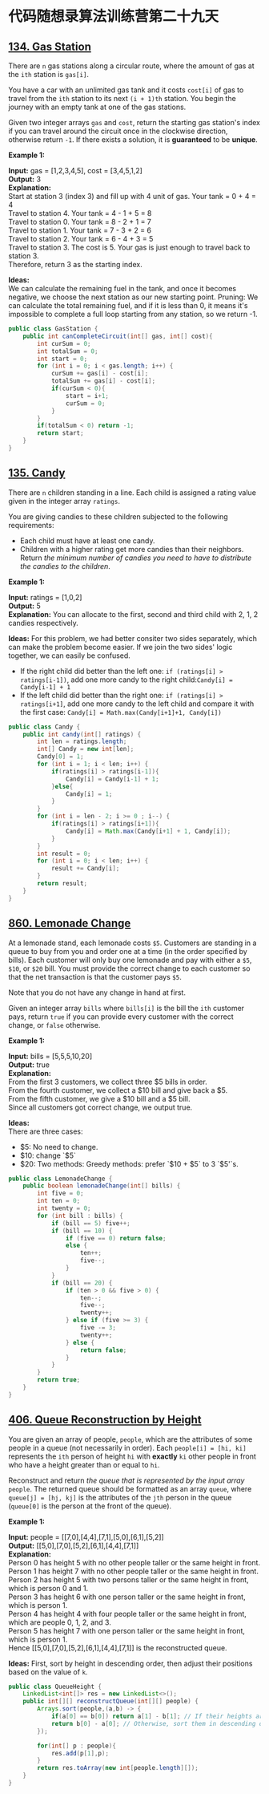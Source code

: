 # 代码随想录算法训练营第二十九天
## [134. Gas Station](https://leetcode.com/problems/gas-station/description/)

There are `n` gas stations along a circular route, where the amount of gas at the `ith` station is `gas[i]`.

You have a car with an unlimited gas tank and it costs `cost[i]` of gas to travel from the `ith` station to its next `(i + 1)th` station. You begin the journey with an empty tank at one of the gas stations.

Given two integer arrays `gas` and `cost`, return the starting gas station's index if you can travel around the circuit once in the clockwise direction, otherwise return `-1`. If there exists a solution, it is 
**guaranteed** to be **unique**.

**Example 1:**

**Input:** gas = [1,2,3,4,5], cost = [3,4,5,1,2] <br>
**Output:** 3<br>
**Explanation:** <br>
Start at station 3 (index 3) and fill up with 4 unit of gas. Your tank = 0 + 4 = 4 <br>
Travel to station 4. Your tank = 4 - 1 + 5 = 8<br>
Travel to station 0. Your tank = 8 - 2 + 1 = 7<br>
Travel to station 1. Your tank = 7 - 3 + 2 = 6<br>
Travel to station 2. Your tank = 6 - 4 + 3 = 5<br>
Travel to station 3. The cost is 5. Your gas is just enough to travel back to station 3.<br>
Therefore, return 3 as the starting index.

**Ideas:** <br>
We can calculate the remaining fuel in the tank, and once it becomes negative, we choose the next station as our new starting point. Pruning: We can calculate the total remaining fuel, and if it is less than 0, it 
means it's impossible to complete a full loop starting from any station, so we return -1.

```Java
public class GasStation {
    public int canCompleteCircuit(int[] gas, int[] cost){
        int curSum = 0;
        int totalSum = 0;
        int start = 0;
        for (int i = 0; i < gas.length; i++) {
            curSum += gas[i] - cost[i];
            totalSum += gas[i] - cost[i];
            if(curSum < 0){
                start = i+1;
                curSum = 0;
            }
        }
        if(totalSum < 0) return -1;
        return start;
    }
}
```

## [135. Candy](https://leetcode.com/problems/candy/description/)

There are `n` children standing in a line. Each child is assigned a rating value given in the integer array `ratings`.

You are giving candies to these children subjected to the following requirements:
* Each child must have at least one candy.
* Children with a higher rating get more candies than their neighbors.
Return *the minimum number of candies you need to have to distribute the candies to the children*.

**Example 1:**

**Input:** ratings = [1,0,2] <br>
**Output:** 5 <br>
**Explanation:** You can allocate to the first, second and third child with 2, 1, 2 candies respectively.

**Ideas:** For this problem, we had better consiter two sides separately, which can make the problem become easier. If we join the two sides' logic together, we can easily be confused.
* If the right child did better than the left one: `if (ratings[i] > ratings[i-1])`, add one more candy to the right child:`Candy[i] = Candy[i-1] + 1`
* If the left child did better than the right one: `if (ratings[i] > ratings[i+1]`, add one more candy to the left child and compare it with the first case: `Candy[i] = Math.max(Candy[i+1]+1, Candy[i])`

```Java
public class Candy {
    public int candy(int[] ratings) {
        int len = ratings.length;
        int[] Candy = new int[len];
        Candy[0] = 1;
        for (int i = 1; i < len; i++) {
            if(ratings[i] > ratings[i-1]){
                Candy[i] = Candy[i-1] + 1;
            }else{
                Candy[i] = 1;
            }
        }
        for (int i = len - 2; i >= 0 ; i--) {
            if(ratings[i] > ratings[i+1]){
                Candy[i] = Math.max(Candy[i+1] + 1, Candy[i]);
            }
        }
        int result = 0;
        for (int i = 0; i < len; i++) {
            result += Candy[i];
        }
        return result;
    }
}
```

## [860. Lemonade Change](https://leetcode.com/problems/lemonade-change/description/)

At a lemonade stand, each lemonade costs `$5`. Customers are standing in a queue to buy from you and order one at a time (in the order specified by bills). Each customer will only buy one lemonade and pay with either a `$5`, `$10`, or `$20` bill. You must provide the correct change to each customer so that the net transaction is that the customer pays `$5`.

Note that you do not have any change in hand at first.

Given an integer array `bills` where `bills[i]` is the bill the `ith` customer pays, return `true` if you can provide every customer with the correct change, or `false` otherwise.

**Example 1:**

**Input:** bills = [5,5,5,10,20] <br>
**Output:** true <br>
**Explanation:** <br> 
From the first 3 customers, we collect three $5 bills in order. <br>
From the fourth customer, we collect a $10 bill and give back a $5.<br>
From the fifth customer, we give a $10 bill and a $5 bill.<br>
Since all customers got correct change, we output true.<br>

**Ideas:** <br>
There are three cases:
* $5: No need to change.
* $10: change `$5`
* $20: Two methods: Greedy methods: prefer `$10 + $5` to 3 `$5'`s.

```Java
public class LemonadeChange {
    public boolean lemonadeChange(int[] bills) {
        int five = 0;
        int ten = 0;
        int twenty = 0;
        for (int bill : bills) {
            if (bill == 5) five++;
            if (bill == 10) {
                if (five == 0) return false;
                else {
                    ten++;
                    five--;
                }
            }
            if (bill == 20) {
                if (ten > 0 && five > 0) {
                    ten--;
                    five--;
                    twenty++;
                } else if (five >= 3) {
                    five -= 3;
                    twenty++;
                } else {
                    return false;
                }
            }
        }
        return true;
    }
}
```

## [406. Queue Reconstruction by Height](https://leetcode.com/problems/queue-reconstruction-by-height/description/)

You are given an array of people, `people`, which are the attributes of some people in a queue (not necessarily in order). Each `people[i] = [hi, ki]` represents the `ith` person of height `hi` with **exactly** `ki` 
other people in front who have a height greater than or equal to `hi`.

Reconstruct and return *the queue that is represented by the input array* `people`. The returned queue should be formatted as an array `queue`, where `queue[j] = [hj, kj]` is the attributes of the `jth` person in the 
queue (`queue[0]` is the person at the front of the queue).

**Example 1:**

**Input:** people = [[7,0],[4,4],[7,1],[5,0],[6,1],[5,2]] <br>
**Output:** [[5,0],[7,0],[5,2],[6,1],[4,4],[7,1]] <br>
**Explanation:** <br>
Person 0 has height 5 with no other people taller or the same height in front.<br>
Person 1 has height 7 with no other people taller or the same height in front.<br>
Person 2 has height 5 with two persons taller or the same height in front, which is person 0 and 1.<br>
Person 3 has height 6 with one person taller or the same height in front, which is person 1.<br>
Person 4 has height 4 with four people taller or the same height in front, which are people 0, 1, 2, and 3.<br>
Person 5 has height 7 with one person taller or the same height in front, which is person 1.<br>
Hence [[5,0],[7,0],[5,2],[6,1],[4,4],[7,1]] is the reconstructed queue.

**Ideas:** First, sort by height in descending order, then adjust their positions based on the value of `k`.

```Java
public class QueueHeight {
    LinkedList<int[]> res = new LinkedList<>();
    public int[][] reconstructQueue(int[][] people) {
        Arrays.sort(people,(a,b) -> {
            if(a[0] == b[0]) return a[1] - b[1]; // If their heights are equal, sort them in ascending order based on k value.
            return b[0] - a[0]; // Otherwise, sort them in descending order based on height.
        });

        for(int[] p : people){
            res.add(p[1],p);
        }
        return res.toArray(new int[people.length][]);
    }
}
```





















